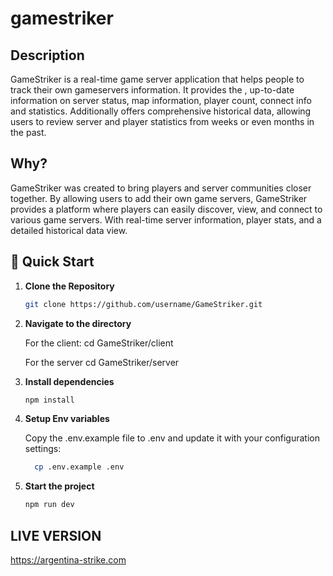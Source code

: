 # gamestriker

## Description
GameStriker is a real-time game server application that helps people to track their own gameservers information. It provides the , up-to-date information on server status, map information, player count, connect info and statistics. Additionally offers comprehensive historical data, allowing users to review server and player statistics from weeks or even months in the past.

## Why?
GameStriker was created to bring players and server communities closer together. By allowing users to add their own game servers, GameStriker provides a platform where players can easily discover, view, and connect to various game servers. With real-time server information, player stats, and a detailed historical data view.

## 🚀 Quick Start 
1. **Clone the Repository**  

   ```bash 
   git clone https://github.com/username/GameStriker.git

2. **Navigate to the directory** 

    For the client:
        cd GameStriker/client

    For the server
        cd GameStriker/server

3. **Install dependencies**
    ```bash
   npm install
4. **Setup Env variables**
    
    Copy the .env.example file to .env and update it with your configuration settings:
    ```bash
      cp .env.example .env

4. **Start the project**
    ```bash
    npm run dev


## LIVE VERSION
https://argentina-strike.com